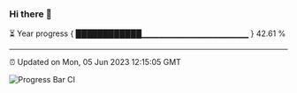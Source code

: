 ### Hi there 👋

⏳ Year progress { ████████████▁▁▁▁▁▁▁▁▁▁▁▁▁▁▁▁▁▁ } 42.61 %

---

⏰ Updated on Mon, 05 Jun 2023 12:15:05 GMT

![Progress Bar CI](https://github.com/Shyam-Makwana/GitHub-Actions-Demo/workflows/Progress%20Bar%20CI/badge.svg)
